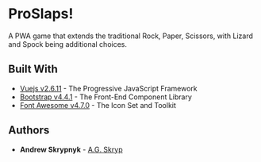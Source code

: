 # ProSlaps!

A PWA game that extends the traditional Rock, Paper, Scissors, with Lizard and Spock being additional choices.

## Built With

* [Vuejs v2.6.11](https://vuejs.org/) - The Progressive JavaScript Framework
* [Bootstrap v4.4.1](https://getbootstrap.com/) - The Front-End Component Library
* [Font Awesome v4.7.0](https://fontawesome.com/) - The Icon Set and Toolkit

## Authors

* **Andrew Skrypnyk** - [A.G. Skryp](https://agksryp.com)
